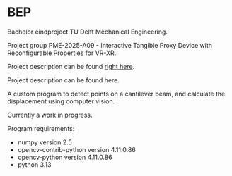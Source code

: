 # BEP

Bachelor eindproject TU Delft Mechanical Engineering. 

Project group PME-2025-A09 - Interactive Tangible Proxy Device with Reconfigurable Properties for VR-XR.

Project description can be found [right here](./Project/02_CDM_Interactive%20Tangible%20Proxy%20Device%20with%20Reconfigurable%20Properties%20for%20VR-XR.pdf).

Project description can be found here.

A custom program to detect points on a cantilever beam, and calculate the displacement using computer vision.

Currently a work in progress.


Program requirements:
- numpy version 2.5
- opencv-contrib-python version 4.11.0.86
- opencv-python version 4.11.0.86
- python 3.13